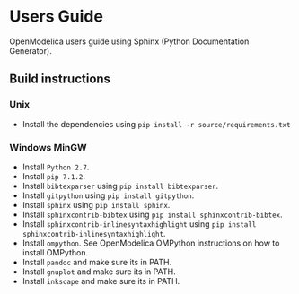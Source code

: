 # Users Guide
OpenModelica users guide using Sphinx (Python Documentation Generator).

## Build instructions

### Unix

- Install the dependencies using `pip install -r source/requirements.txt`

### Windows MinGW
- Install `Python 2.7`.
- Install `pip 7.1.2`.
- Install `bibtexparser` using `pip install bibtexparser`.
- Install `gitpython` using `pip install gitpython`.
- Install `sphinx` using `pip install sphinx`.
- Install `sphinxcontrib-bibtex` using `pip install sphinxcontrib-bibtex`.
- Install `sphinxcontrib-inlinesyntaxhighlight` using `pip install sphinxcontrib-inlinesyntaxhighlight`.
- Install `ompython`. See OpenModelica OMPython instructions on how to install OMPython.
- Install `pandoc` and make sure its in PATH.
- Install `gnuplot` and make sure its in PATH.
- Install `inkscape` and make sure its in PATH.
